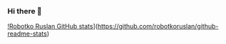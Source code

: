 ### Hi there 👋

<!--
**robotkoruslan/robotkoruslan** is a ✨ _special_ ✨ repository because its `README.md` (this file) appears on your GitHub profile.

Here are some ideas to get you started:

- 🔭 I’m currently working on ...
- 🌱 I’m currently learning ...
- 👯 I’m looking to collaborate on ...
- 🤔 I’m looking for help with ...
- 💬 Ask me about ...
- 📫 How to reach me: ...
- 😄 Pronouns: ...
- ⚡ Fun fact: ...
-->

[!Robotko Ruslan GitHub stats](https://github-readme-stats.vercel.app/api?username=robotkoruslan)](https://github.com/robotkoruslan/github-readme-stats)
